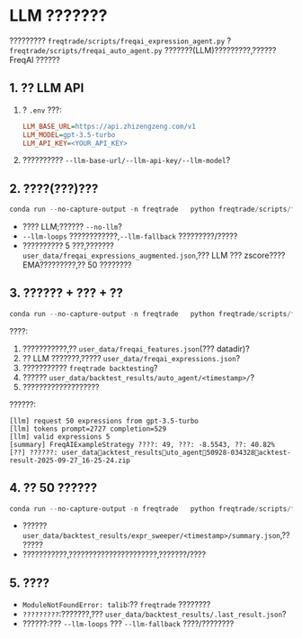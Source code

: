 # LLM ???????

????????? `freqtrade/scripts/freqai_expression_agent.py` ? `freqtrade/scripts/freqai_auto_agent.py` ???????(LLM)?????????,?????? FreqAI ??????

## 1. ?? LLM API

1. ? `.env` ???:
   ```ini
   LLM_BASE_URL=https://api.zhizengzeng.com/v1
   LLM_MODEL=gpt-3.5-turbo
   LLM_API_KEY=<YOUR_API_KEY>
   ```
2. ?????????? `--llm-base-url/--llm-api-key/--llm-model`?

## 2. ????(???)???

```powershell
conda run --no-capture-output -n freqtrade   python freqtrade/scripts/freqai_expression_agent.py     --feature-file user_data/freqai_features.json     --output user_data/freqai_expressions.json     --timeframe 1h     --llm-count 10     --llm-loops 12
```

- ???? LLM;?????? `--no-llm`?
- `--llm-loops` ????????????,`--llm-fallback` ?????????/?????
- ?????????? 5 ???,??????? `user_data/freqai_expressions_augmented.json`,??? LLM ??? zscore????EMA?????????,?? 50 ????????

## 3. ?????? + ??? + ??

```powershell
conda run --no-capture-output -n freqtrade   python freqtrade/scripts/freqai_auto_agent.py     --config freqtrade/user_data/config_freqai.json     --timeframe 1h     --top-expressions 40     --expression-combo-top 5
```

????:
1. ???????????,?? `user_data/freqai_features.json`(??? datadir)?
2. ?? LLM ???????,????? `user_data/freqai_expressions.json`?
3. ??????????? `freqtrade backtesting`?
4. ?????? `user_data/backtest_results/auto_agent/<timestamp>/`?
5. ???????????????????

??????:
```
[llm] request 50 expressions from gpt-3.5-turbo
[llm] tokens prompt=2727 completion=529
[llm] valid expressions 5
[summary] FreqAIExampleStrategy ????: 49, ???: -8.5543, ??: 40.82%
[??] ??????: user_dataacktest_resultsuto_agent50928-034328acktest-result-2025-09-27_16-25-24.zip
```

## 4. ?? 50 ??????

```powershell
conda run --no-capture-output -n freqtrade   python freqtrade/scripts/freqai_expression_sweeper.py     --config freqtrade/user_data/config_freqai.json     --timeframe 1h     --expressions user_data/freqai_expressions_augmented.json     --limit 50
```

- ?????? `user_data/backtest_results/expr_sweeper/<timestamp>/summary.json`,???????
- ???????????,??????????????????????,???????/????

## 5. ????

- `ModuleNotFoundError: talib`:?? `freqtrade` ????????
- `?????????`:???????,??? `user_data/backtest_results/.last_result.json`?
- ??????:??? `--llm-loops` ??? `--llm-fallback` ????/????????

